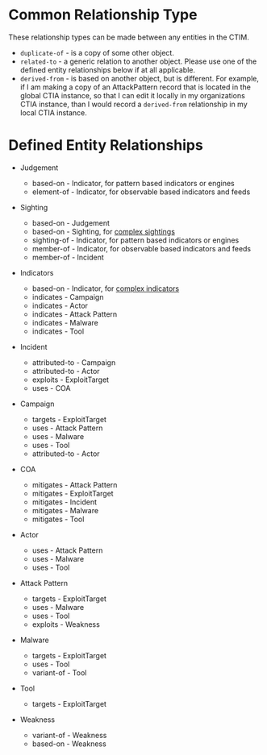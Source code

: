 # Common Relationship Type

These relationship types can be made between any entities in the CTIM.

* `duplicate-of`  - is a copy of some other object.
* `related-to` - a generic relation to another object.  Please use one
  of the defined entity relationships below if at all applicable.
* `derived-from` - is based on another object, but is different.  For
  example, if I am making a copy of an AttackPattern record that is located in
  the global CTIA instance, so that I can edit it locally in my
  organizations CTIA instance, than I would record a `derived-from`
  relationship in my local CTIA instance.

# Defined Entity Relationships

* Judgement
  * based-on - Indicator, for pattern based indicators or engines
  * element-of - Indicator, for observable based indicators and feeds

* Sighting
  * based-on - Judgement
  * based-on - Sighting, for [complex sightings](https://github.com/threatgrid/ctim/tree/master/doc/tutorials/modeling-complex-events-ctim.md)
  * sighting-of - Indicator, for pattern based indicators or engines
  * member-of - Indicator, for observable based indicators and feeds
  * member-of - Incident

* Indicators
  * based-on - Indicator, for [complex indicators](https://github.com/threatgrid/ctim/tree/master/doc/tutorials/modeling-complex-events-ctim.md)
  * indicates - Campaign
  * indicates - Actor
  * indicates - Attack Pattern
  * indicates - Malware
  * indicates - Tool

* Incident
  * attributed-to - Campaign
  * attributed-to - Actor
  * exploits -  ExploitTarget
  * uses - COA

* Campaign
  * targets - ExploitTarget
  * uses - Attack Pattern
  * uses - Malware
  * uses - Tool
  * attributed-to - Actor

* COA
  * mitigates - Attack Pattern
  * mitigates - ExploitTarget
  * mitigates - Incident
  * mitigates - Malware
  * mitigates - Tool

* Actor
  * uses - Attack Pattern
  * uses - Malware
  * uses - Tool

* Attack Pattern
  * targets - ExploitTarget
  * uses - Malware
  * uses - Tool
  * exploits - Weakness

* Malware
  * targets - ExploitTarget
  * uses - Tool
  * variant-of - Tool

* Tool
  * targets - ExploitTarget

* Weakness
  * variant-of - Weakness
  * based-on - Weakness
